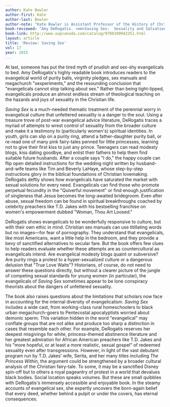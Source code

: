 ```yaml
---
author: Kate Bowler
author-first: Kate
author-last: Bowler
author-note: "Kate Bowler is Assistant Professor of the History of Christianity in North America at Duke Divinity School."
book-reviewed: "Amy DeRogatis. <em>Saving Sex:  Sexuality and Salvation in American Evangelicalism</em>. New York: Oxford University Press, 2014. 224 pp. ISBN 978-019994225-1."
book-link: http://www.oupcanada.com/catalog/9780199942251.html
layout: article
title: 'Review: Saving Sex'
vol: 17
year: 2015
...
```


At last, someone has put the tired myth of prudish and sex-shy evangelicals to bed. Amy DeRogatis's highly readable book introduces readers to the evangelical world of purity balls, virginity pledges, sex manuals and megachurch "sexperiments," and the resounding conclusion that "evangelicals cannot stop talking about sex." Rather than being tight-lipped, evangelicals produce an almost endless stream of theological teaching on the hazards and joys of sexuality in the Christian life.

*Saving Sex* is a much-needed thematic treatment of the perennial worry in evangelical culture that unfettered sexuality is a danger to the soul. Using a treasure trove of post-war evangelical advice literature, DeRogatis traces a myriad of attempts to wrest control of sexuality from the broader culture and make it a testimony to (particularly women's) spiritual identities. In youth, girls can slip on a purity ring, attend a father-daughter purity ball, or re-read one of many pink fairy-tales penned for little princesses, learning not to give their first kiss to just any prince. Teenagers can read modesty blogs, kiss dating goodbye, and enlist their fathers to help them find suitable future husbands. After a couple says "I do," the happy couple can flip open detailed instructions for the wedding night written by husband-and-wife teams like Tim and Beverly LaHaye, whose step-by-step instructions glory in the biblical foundations of Christian lovemaking. DeRogatis deftly shows how evangelicals have saturated the market with sexual solutions for every need. Evangelicals can find those who promote perpetual fecundity in the "Quiverful movement" or find enough justification of singleness that Jesus becomes the long-awaited bridegroom. Even after abuse, sexual freedom can be found in spiritual breakthroughs coached by celebrity preachers like T.D. Jakes with his bestselling franchise on women's empowerment dubbed "Woman, Thou Art Loosed."

DeRogatis shows evangelicals to be wonderfully responsive to culture, but with their own ethic in mind. Christian sex manuals can use titillating words but no images—for fear of pornography. They understand that evangelicals, like most Americans, want a little help in the bedroom, and they provide a bevy of sanctified alternatives to secular fare. But the book offers few clues to help readers evaluate whether these attempts are as countercultural as evangelicals intend. Are evangelical modesty blogs quaint or subversive? Are purity rings a protest to a hyper-sexualized culture or a dangerous delusion that "True Love Waits"? Historians, of course, do not need to answer these questions directly, but without a clearer picture of the jungle of competing sexual standards for young women (in particular), the evangelicals of *Saving Sex* sometimes appear to be lone conspiracy theorists about the dangers of unfettered sexuality.  

The book also raises questions about the limitations that scholars now face in accounting for the internal diversity of evangelicalism. *Saving Sex* includes a wide cast, from working-class rural homeschoolers to black urban megachurch-goers to Pentecostal apocalyptists worried about demonic sperm. This variation hidden in the word "evangelical" may conflate groups that are not alike and produce too sharp a distinction in cases that resemble each other. For example, DeRogatis reserves her deepest misgivings for white, princess-themed abstinence literature and her greatest admiration for African American preachers like T.D. Jakes and his "more hopeful, or at least a more realistic, sexual gospel" of redeemed sexuality even after transgressions. However, in light of the vast debutant program run by T.D. Jakes’ wife, Serita, and her many titles including *The Princess Within*, the argument could be strengthened by a broader cultural analysis of the Christian fairy-tale. To some, it may be a sanctified Disney spin-off but to others a royal pageantry of protest in a world that devalues black bodies. Social location speaks volumes. But these are small quibbles with DeRogatis's immensely accessible and enjoyable book. In the steamy accounts of evangelical sex, she expertly uncovers the born-again belief that every deed, whether behind a pulpit or under the covers, has eternal consequences.
